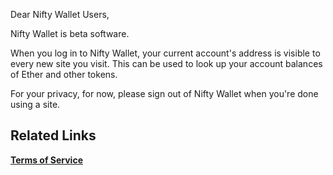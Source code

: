 Dear Nifty Wallet Users,

Nifty Wallet is beta software. 

When you log in to Nifty Wallet, your current account's address is visible to every new site you visit. This can be used to look up your account balances of Ether and other tokens.

For your privacy, for now, please sign out of Nifty Wallet when you're done using a site.

## Related Links ##

**[Terms of Service](https://github.com/poanetwork/metamask-extension/wiki/Terms-of-Service)**